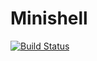 # Minishell

[![Build Status](https://travis-ci.com/cbcercas/21-42sh.svg?token=ip2qradDy7TPSomDpPhx&branch=master)](https://travis-ci.com/cbcercas/21-42sh)

